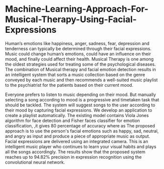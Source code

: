 # Machine-Learning-Approach-For-Musical-Therapy-Using-Facial-Expressions


Human’s emotions like happiness, anger, sadness, fear, depression and tenderness can typically be determined through their facial expressions. Music could change human’s emotions, could have an
influence on their mood, and finally could affect their health. Musical Therapy is one among the oldest strategies used for treating some of the psychological diseases. The combination of Musical therapy
and facial emotion detection results in an intelligent system that sorts a music collection based on the genre conveyed by each music and then recommends a well-suited music playlist to the psychiatrist
for the patients based on their current mood.

Everyone prefers to listen to music depending on their mood. But manually selecting a song according to mood is a progressive and timetaken task that should be tackled. The system will
suggest songs to the user according to their mood by capturing facial expressions. We develop an application to create a playlist automatically. The existing model contains Viola Jones
algorithm for face detection and Fisher faces classifier for emotion classification, ,it gives 80 percentage of accuracy where as The proposed approach is to use the person's facial emotions
such as happy, sad, neutral, and angry as input and produce a piece of appropriate music as output. Facial expressions are delivered using an integrated camera. This is an intelligent music
player who continues to learn your visual habits and plays all the songs accordingly. The results show that the proposed system reaches up to 94.82% precision in expression recognition using
the convolutional neural network.
